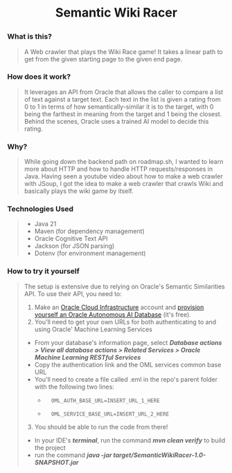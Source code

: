 # <p align="center">Semantic Wiki Racer</p>

### What is this?
> A Web crawler that plays the Wiki Race game! It takes a linear path to get from the given starting page to the given end page.

### How does it work?
> It leverages an API from Oracle that allows the caller to compare a list of text against a target text. Each text in the list is given a rating from 0 to 1 in terms of how semantically-similar it is to the target, with 0 being the farthest in meaning from the target and 1 being the closest. Behind the scenes, Oracle uses a trained AI model to decide this rating.

### Why?
> While going down the backend path on roadmap.sh, I wanted to learn more about HTTP and how to handle HTTP requests/responses in Java. Having seen a youtube video about how to make a web crawler with JSoup, I got the idea to make a web crawler that crawls Wiki and basically plays the wiki game by itself.

### Technologies Used
> - Java 21
> - Maven (for dependency management)
> - Oracle Cognitive Text API
> - Jackson (for JSON parsing)
> - Dotenv (for environment management)

### How to try it yourself
> The setup is extensive due to relying on Oracle's Semantic Similarities API. To use their API, you need to:
> 1. Make an [Oracle Cloud Infrastructure](https://www.oracle.com/cloud/) account and [provision yourself an Oracle Autonomous AI Database](https://docs.oracle.com/en/cloud/paas/autonomous-database/serverless/adbsb/autonomous-provision.html#GUID-0B230036-0A05-4CA3-AF9D-97A255AE0C08) (it's free).
> 2. You'll need to get your own URLs for both authenticating to and using Oracle' Machine Learning Services
> - From your database's information page, select ***Database actions > View all database actions > Related Services > Oracle Machine Learning RESTful Services***
> - Copy the authentication link and the OML services common base URL
> - You'll need to create a file called .eml in the repo's parent folder with the following two lines:
>      -       OML_AUTH_BASE_URL=INSERT_URL_1_HERE
>      -       OML_SERVICE_BASE_URL=INSERT_URL_2_HERE
> 3. You should be able to run the code from there!
> - In your IDE's ***terminal***, run the command ***mvn clean verify*** to build the project
> - run the command ***java -jar target/SemanticWikiRacer-1.0-SNAPSHOT.jar***
